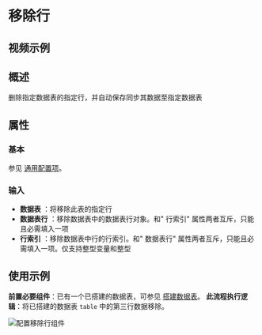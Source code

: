 # 移除行

## 视频示例

## 概述

删除指定数据表的指定行，并自动保存同步其数据至指定数据表

## 属性

### 基本

参见 [通用配置项](../Appendix/CommonConfigurationItems.md)。

### 输入

- **数据表** ：将移除此表的指定行
- **数据表行** ：移除数据表中的数据表行对象。和&quot; 行索引&quot; 属性两者互斥，只能且必需填入一项
- **行索引** ：移除数据表中行的行索引。和&quot; 数据表行&quot; 属性两者互斥，只能且必需填入一项。仅支持整型变量和整型

## 使用示例

**前置必要组件**：已有一个已搭建的数据表，可参见 [搭建数据表](../DataTable/BuildDataTable.md)。
**此流程执行逻辑**：将已搭建的数据表 `table` 中的第三行数据移除。

![配置移除行组件](https://docimages.blob.core.chinacloudapi.cn/images/Activities/RemoveRow20201228.png)
